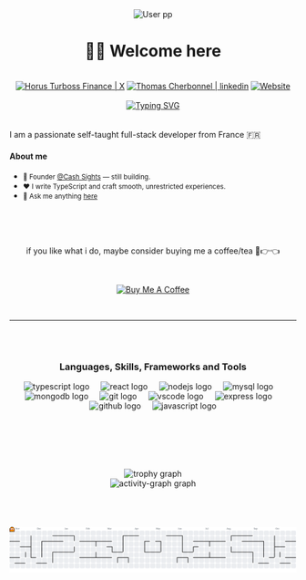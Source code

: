 <div align="center">
	<img src="https://avatars.githubusercontent.com/u/81076765?v=4" alt="User pp" width="148px" />
</div>

<div align="center">
  <h1>👋🏻 Welcome here</h1>
  <br/>
	<div display="flex">
		<a href="https://x.com/HorusTFinance/"><img alt="Horus Turboss Finance | X" src="https://img.shields.io/badge/HorusTFinance-black?style=for-the-badge&logo=X&logoColor=white" /></a>
		<a href="https://www.linkedin.com/in/thomas-gille-cherbonnel/"><img alt="Thomas Cherbonnel | linkedin" src="https://img.shields.io/badge/-Thomas%20Cherbonnel-blue?style=for-the-badge&logo=LinkedIn&logoColor=white&link=https://www.linkedin.com/in/thomas-gille-cherbonnel/" /></a>
		<a href="https://cashsight.fr/"><img alt="Website" src="https://img.shields.io/badge/Cash%20Sights-EFCB8C?style=for-the-badge" /></a>
	</div>
  <br/>
	<a href="https://git.io/typing-svg"><img src="https://readme-typing-svg.demolab.com?font=Fira+Code&duration=2000&pause=1200&color=EFCB8C&center=true&vCenter=true&width=435&lines=Hello+there%2C+I'm+Horus%F0%9F%91%8B%F0%9F%8F%BB;I+love+dev+;I'm+always+learning+useful+things;...and+I+always+raging+about+bugs" alt="Typing SVG" /></a>
  <br/>
  <br/>
  <br/>
</div>


<div>
  I am a passionate self-taught full-stack developer from France 🇫🇷
  
  <h4>About me</h4>
  <ul>
    <li>
      <small>💼 Founder <a href="https://cashsight.fr/">@Cash Sights</a> — still building.</small>
    </li>
    <li>
      <small>❤️ I write TypeScript and craft smooth, unrestricted experiences.</small>
    </li>
    <li>
      <small>💬 Ask me anything <a href="https://github.com/docteur-turboss/docteur-turboss/issues">here</a></small>
    </li>
  </ul>
</div>
<br/>
<br/>
<br/>
<p align="center">
  if you like what i do, maybe consider buying me a coffee/tea 🥺👉👈
</p>

<div align="center">
  <br/>
  
  <a href="https://coff.ee/Horus.Turboss" target="_blank"><img src="https://cdn.buymeacoffee.com/buttons/v2/default-red.png" alt="Buy Me A Coffee" width="150" ></a>
</div>
<br/>

----

<br/>
<br/>
<h3 align="center" font-size='25px'>Languages, Skills, Frameworks and Tools</h3>
<div align="center">
  <img src="https://skillicons.dev/icons?i=ts" height="50" alt="typescript logo"  />
  <img width="12" />
  <img src="https://cdn.jsdelivr.net/gh/devicons/devicon/icons/react/react-original.svg" height="50" alt="react logo"  />
  <img width="12" />
  <img src="https://cdn.jsdelivr.net/gh/devicons/devicon/icons/nodejs/nodejs-original.svg" height="50" alt="nodejs logo"  />
  <img width="12" />
  <img src="https://cdn.jsdelivr.net/gh/devicons/devicon/icons/mysql/mysql-original.svg" height="50" alt="mysql logo"  />
  <img width="12" />
  <img src="https://cdn.jsdelivr.net/gh/devicons/devicon/icons/mongodb/mongodb-original.svg" height="50" alt="mongodb logo"  />
  <img width="12" />
  <img src="https://cdn.jsdelivr.net/gh/devicons/devicon/icons/git/git-original.svg" height="50" alt="git logo"  />
  <img width="12" />
  <img src="https://cdn.jsdelivr.net/gh/devicons/devicon/icons/vscode/vscode-original.svg" height="50" alt="vscode logo"  />
  <img width="12" />
  <img src="https://cdn.jsdelivr.net/gh/devicons/devicon/icons/express/express-original.svg" height="50" alt="express logo"  />
  <img width="12" />
  <img src="https://cdn.jsdelivr.net/gh/devicons/devicon/icons/github/github-original.svg" height="50" alt="github logo"  />
  <img width="12" />
  <img src="https://cdn.jsdelivr.net/gh/devicons/devicon/icons/javascript/javascript-original.svg" height="50" alt="javascript logo"  />
</div>

<br/>
<br/>
<br/>
<br/>
<br/>
<br/>

<div align="center">
  <img src="https://github-profile-trophy.vercel.app?username=docteur-turboss&theme=dracula&column=-1&row=1&margin-w=8&margin-h=8&no-bg=false&no-frame=false&order=4" height="150" width="800" alt="trophy graph"  />
  <br/>
  <img src="https://github-readme-activity-graph.vercel.app/graph?username=docteur-turboss&radius=16&theme=dracula&area=true&order=5" height="300" width="800" alt="activity-graph graph"  />
</div>

<br/>
<br/>
<br/>
<br/>

<picture>
  <source media="(prefers-color-scheme: dark)" srcset="https://raw.githubusercontent.com/docteur-turboss/docteur-turboss/output/pacman-contribution-graph-dark.svg">
  <source media="(prefers-color-scheme: light)" srcset="https://raw.githubusercontent.com/docteur-turboss/docteur-turboss/output/pacman-contribution-graph.svg">
  <img alt="pacman contribution graph" src="https://raw.githubusercontent.com/docteur-turboss/docteur-turboss/output/pacman-contribution-graph.svg">
</picture>